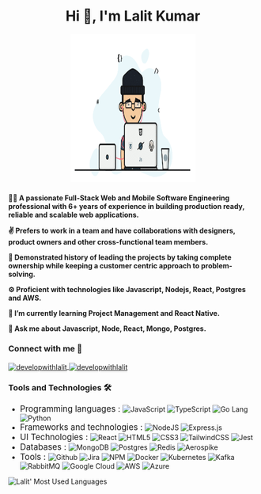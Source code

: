 <h1 align="center">Hi 👋, I'm Lalit Kumar</h1>
<p align="center">
<img src="./assets/hero.gif" width="50%" height="300px" />
</p>

<h4>

👨‍💻 A passionate Full-Stack Web and Mobile Software Engineering professional with 6+ years of experience in building production ready, reliable and scalable web applications.

✌️ Prefers to work in a team and have collaborations with designers, product owners and other cross-functional team members.

🚀 Demonstrated history of leading the projects by taking complete ownership while keeping a customer centric approach to problem-solving.

⚙️ Proficient with technologies like Javascript, Nodejs, React, Postgres and AWS. 

🌱 I’m currently learning Project Management and React Native.

💬 Ask me about Javascript, Node, React, Mongo, Postgres.



</h4>

<h3>Connect with me 🤝 </h3>
<a href="https://linkedin.com/in/developwithlalit" target="_blank">
<img align="center" src="https://img.shields.io/badge/Linkedin-%23323330.svg?style=for-the-badge&logo=linkedin" alt="developwithlalit"  width="100" />
</a>
<a href="mailto:develop.with.lalit@gmail.com" target="_blank">
<img align="center" src="https://img.shields.io/badge/Mail-%23323330.svg?style=for-the-badge&logo=gmail" alt="developwithlalit" width="70" />
</a>




<h3 align="left">Tools and Technologies 🛠️ </h3>

- <span style="font-size:1.2em">Programming languages : </span>
  ![JavaScript](https://img.shields.io/badge/javascript-%23323330.svg?style=for-the-badge&logo=javascript&logoColor=%23F7DF1E)  ![TypeScript](https://img.shields.io/badge/typescript-%23007ACC.svg?style=for-the-badge&logo=typescript&logoColor=white)  ![Go Lang](https://img.shields.io/badge/GOlang-%25234285F4.svg?style=for-the-badge&logo=go&logoColor=white) ![Python](https://img.shields.io/badge/python-3670A0?style=for-the-badge&logo=python&logoColor=ffdd54) 
- <span style="font-size:1.2em">Frameworks and technologies : </span> ![NodeJS](https://img.shields.io/badge/node.js-6DA55F?style=for-the-badge&logo=node.js&logoColor=white) ![Express.js](https://img.shields.io/badge/express.js-%23404d59.svg?style=for-the-badge&logo=express&logoColor=%2361DAFB) 
- <span style="font-size:1.2em">UI Technologies : </span> ![React](https://img.shields.io/badge/react-%2320232a.svg?style=for-the-badge&logo=react&logoColor=%2361DAFB) ![HTML5](https://img.shields.io/badge/html5-%23E34F26.svg?style=for-the-badge&logo=html5&logoColor=white) ![CSS3](https://img.shields.io/badge/css3-%231572B6.svg?style=for-the-badge&logo=css3&logoColor=white)  ![TailwindCSS](https://img.shields.io/badge/tailwindcss-%2338B2AC.svg?style=for-the-badge&logo=tailwind-css&logoColor=white) ![Jest](https://img.shields.io/badge/-jest-%23C21325?style=for-the-badge&logo=jest&logoColor=white) 
- <span style="font-size:1.2em">Databases : </span> ![MongoDB](https://img.shields.io/badge/MongoDB-%234ea94b.svg?style=for-the-badge&logo=mongodb&logoColor=white) ![Postgres](https://img.shields.io/badge/postgres-%23316192.svg?style=for-the-badge&logo=postgresql&logoColor=white) ![Redis](https://img.shields.io/badge/redis-%23DD0031.svg?style=for-the-badge&logo=redis&logoColor=white) ![Aerospike](https://img.shields.io/badge/Aerospike-%25234285F4.svg?style=for-the-badge&logo=aerospike&logoColor=white) 
- <span style="font-size:1.2em">Tools : </span> ![Github](https://img.shields.io/badge/git-121013?style=for-the-badge&logo=github&logoColor=white)  ![Jira](https://img.shields.io/badge/jira-%230A0FFF.svg?style=for-the-badge&logo=jira&logoColor=white)  ![NPM](https://img.shields.io/badge/NPM-%23CB3837.svg?style=for-the-badge&logo=npm&logoColor=white) ![Docker](https://img.shields.io/badge/docker-%230db7ed.svg?style=for-the-badge&logo=docker&logoColor=white)  ![Kubernetes](https://img.shields.io/badge/kubernetes-%23326ce5.svg?style=for-the-badge&logo=kubernetes&logoColor=white) ![Kafka](https://img.shields.io/badge/Kafka-%25234285F4.svg?style=for-the-badge&logo=apache-kafka&logoColor=white) ![RabbitMQ](https://img.shields.io/badge/rabbitmq-FF6600?style=for-the-badge&logo=rabbitmq&logoColor=white)  ![Google Cloud](https://img.shields.io/badge/GCP-%234285F4.svg?style=for-the-badge&logo=google-cloud&logoColor=white)  ![AWS](https://img.shields.io/badge/AWS-%23FF9900.svg?style=for-the-badge&logo=amazon-aws&logoColor=white) ![Azure](https://img.shields.io/badge/azure-%230072C6.svg?style=for-the-badge&logo=microsoftazure&logoColor=white) 

![Lalit' Most Used Languages](https://github-readme-stats.vercel.app/api/top-langs?username=develop-with-lalit&show_icons=true&locale=en&layout=compact&theme=radical)

<!-- ![Lalit's GitHub stats](https://github-readme-stats.vercel.app/api?username=develop-with-lalit&show_icons=true&theme=radical) -->
